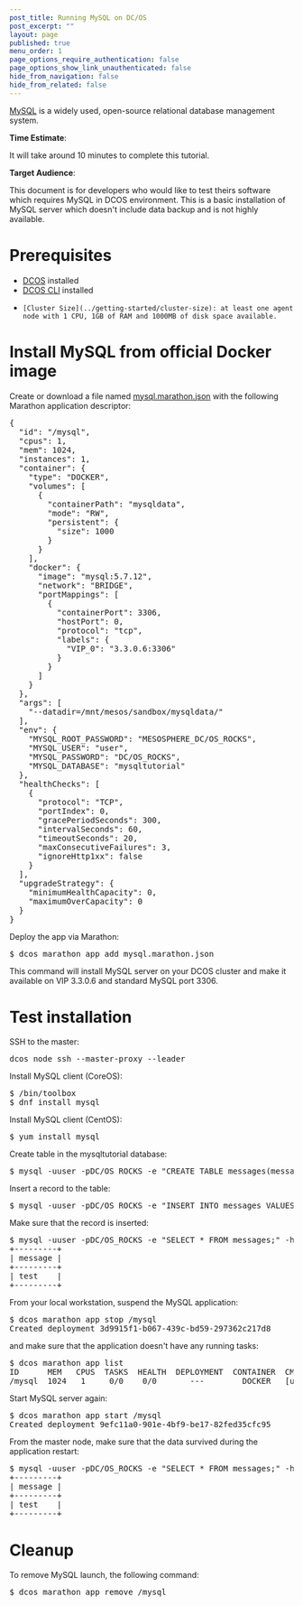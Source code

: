 ```yaml
---
post_title: Running MySQL on DC/OS
post_excerpt: ""
layout: page
published: true
menu_order: 1
page_options_require_authentication: false
page_options_show_link_unauthenticated: false
hide_from_navigation: false
hide_from_related: false
---
```


[MySQL](https://www.mysql.com) is a widely used, open-source relational database management system.

**Time Estimate**:

It will take around 10 minutes to complete this tutorial.

**Target Audience**:

This document is for developers who would like to test theirs software which requires MySQL in DCOS environment. This is a basic installation of MySQL server which doesn't include data backup and is not highly available.

# Prerequisites
*   [DCOS](/administration/installing/) installed
*   [DCOS CLI](/usage/cli/install/) installed
*	  [Cluster Size](../getting-started/cluster-size): at least one agent node with 1 CPU, 1GB of RAM and 1000MB of disk space available.

# Install MySQL from official Docker image
Create or download a file named [mysql.marathon.json](mysql.marathon.json) with the following Marathon application descriptor:
<pre>
{
  "id": "/mysql",
  "cpus": 1,
  "mem": 1024,
  "instances": 1,
  "container": {
    "type": "DOCKER",
    "volumes": [
      {
        "containerPath": "mysqldata",
        "mode": "RW",
        "persistent": {
          "size": 1000
        }
      }
    ],
    "docker": {
      "image": "mysql:5.7.12",
      "network": "BRIDGE",
      "portMappings": [
        {
          "containerPort": 3306,
          "hostPort": 0,
          "protocol": "tcp",
          "labels": {
            "VIP_0": "3.3.0.6:3306"
          }
        }
      ]
    }
  },
  "args": [
    "--datadir=/mnt/mesos/sandbox/mysqldata/"
  ],
  "env": {
    "MYSQL_ROOT_PASSWORD": "MESOSPHERE_DC/OS_ROCKS",
    "MYSQL_USER": "user",
    "MYSQL_PASSWORD": "DC/OS_ROCKS",
    "MYSQL_DATABASE": "mysqltutorial"
  },
  "healthChecks": [
    {
      "protocol": "TCP",
      "portIndex": 0,
      "gracePeriodSeconds": 300,
      "intervalSeconds": 60,
      "timeoutSeconds": 20,
      "maxConsecutiveFailures": 3,
      "ignoreHttp1xx": false
    }
  ],
  "upgradeStrategy": {
    "minimumHealthCapacity": 0,
    "maximumOverCapacity": 0
  }
}
</pre>
Deploy the app via Marathon:
<pre>
$ dcos marathon app add mysql.marathon.json 
</pre>
This command will install MySQL server on your DCOS cluster and make it available on VIP 3.3.0.6 and standard MySQL port 3306. 

# Test installation

SSH to the master:
<pre>
dcos node ssh --master-proxy --leader
</pre>
Install MySQL client (CoreOS):
<pre>
$ /bin/toolbox 
$ dnf install mysql
</pre>
Install MySQL client (CentOS):
<pre>
$ yum install mysql
</pre>
Create table in the mysqltutorial database:
<pre>
$ mysql -uuser -pDC/OS_ROCKS -e "CREATE TABLE messages(message VARCHAR(256));"  -h 3.3.0.6 mysqltutorial 
</pre>
Insert a record to the table:
<pre>
$ mysql -uuser -pDC/OS_ROCKS -e "INSERT INTO messages VALUES('test');" -h 3.3.0.6  mysqltutorial
</pre>
Make sure that the record is inserted:
<pre>
$ mysql -uuser -pDC/OS_ROCKS -e "SELECT * FROM messages;" -h 3.3.0.6 mysqltutorial
+---------+
| message |
+---------+
| test    |
+---------+
</pre>
From your local workstation, suspend the MySQL application:
<pre>
$ dcos marathon app stop /mysql
Created deployment 3d9915f1-b067-439c-bd59-297362c217d8
</pre>
and make sure that the application doesn't have any running tasks:
<pre>
$ dcos marathon app list
ID      MEM   CPUS  TASKS  HEALTH  DEPLOYMENT  CONTAINER  CMD                                           
/mysql  1024   1     0/0    0/0       ---        DOCKER   [u'--datadir=/mnt/mesos/sandbox/mysqldata/']
</pre>
Start MySQL server again:
<pre>
$ dcos marathon app start /mysql
Created deployment 9efc11a0-901e-4bf9-be17-82fed35cfc95
</pre>
From the master node, make sure that the data survived during the application restart:
<pre>
$ mysql -uuser -pDC/OS_ROCKS -e "SELECT * FROM messages;" -h 3.3.0.6 mysqltutorial
+---------+
| message |
+---------+
| test    |
+---------+
</pre>

# Cleanup

To remove MySQL launch, the following command:
<pre>
$ dcos marathon app remove /mysql
</pre>